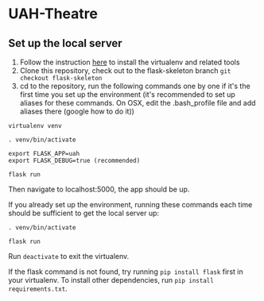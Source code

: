 # UAH-Theatre

## Set up the local server

1. Follow the instruction [here](http://flask.pocoo.org/docs/0.12/installation/#installation) to install the virtualenv and related tools
2. Clone this repository, check out to the flask-skeleton branch ```git checkout flask-skeleton```
3. cd to the repository, run the following commands one by one if it's the first time you set up the environment
(it's recommended to set up aliases for these commands. On OSX, edit the .bash_profile file and add aliases there (google how to do it))
```
virtualenv venv

. venv/bin/activate

export FLASK_APP=uah
export FLASK_DEBUG=true (recommended)

flask run
```
Then navigate to localhost:5000, the app should be up.

If you already set up the environment, running these commands each time should be sufficient to get the local server up:
```
. venv/bin/activate

flask run
```

Run ```deactivate``` to exit the virtualenv.

If the flask command is not found, try running ```pip install flask``` first in your virtualenv.
To install other dependencies, run ```pip install requirements.txt```.
